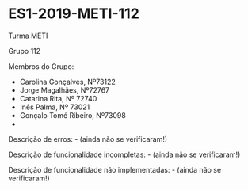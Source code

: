 # ES1-2019-METI-112

Turma METI

Grupo 112

Membros do Grupo:
  - Carolina Gonçalves, Nº73122
  - Jorge Magalhães, Nº72767
  - Catarina Rita, Nº 72740
  - Inês Palma, Nº 73021
  - Gonçalo Tomé Ribeiro, Nº73098
  -
  
  Descrição de erros:
    - (ainda não se verificaram!)
    
    
  Descrição de funcionalidade incompletas:
    - (ainda não se verificaram!)
    
  
  Descrição de funcionalidade não implementadas:
    - (ainda não se verificaram!)
